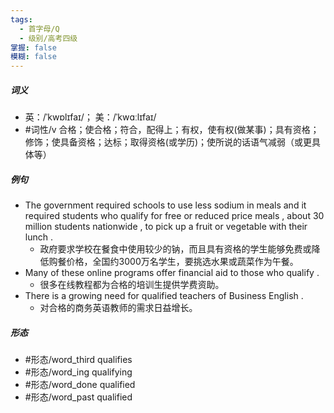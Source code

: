 ```yaml
---
tags:
  - 首字母/Q
  - 级别/高考四级
掌握: false
模糊: false
---
```

##### 词义
- 英：/ˈkwɒlɪfaɪ/； 美：/ˈkwɑːlɪfaɪ/
- #词性/v  合格；使合格；符合，配得上；有权，使有权(做某事)；具有资格；修饰；使具备资格；达标；取得资格(或学历)；使所说的话语气减弱（或更具体等）
##### 例句
- The government required schools to use less sodium in meals and it required students who qualify for free or reduced price meals , about 30 million students nationwide , to pick up a fruit or vegetable with their lunch .
	- 政府要求学校在餐食中使用较少的钠，而且具有资格的学生能够免费或降低购餐价格，全国约3000万名学生，要挑选水果或蔬菜作为午餐。
- Many of these online programs offer financial aid to those who qualify .
	- 很多在线教程都为合格的培训生提供学费资助。
- There is a growing need for qualified teachers of Business English .
	- 对合格的商务英语教师的需求日益增长。
##### 形态
- #形态/word_third qualifies
- #形态/word_ing qualifying
- #形态/word_done qualified
- #形态/word_past qualified

